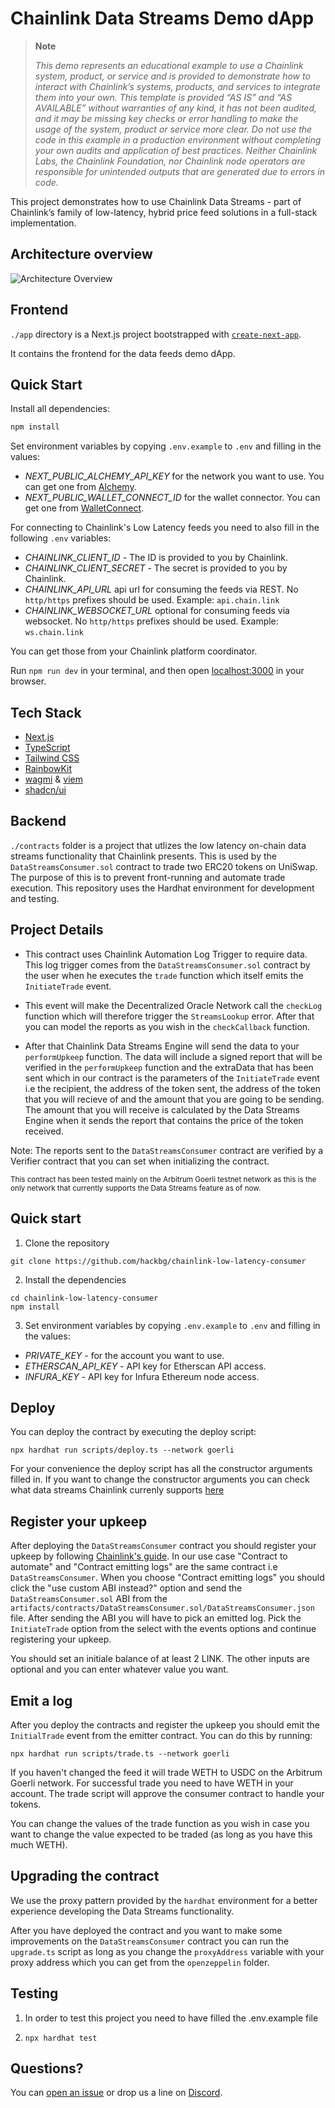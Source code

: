 # Chainlink Data Streams Demo dApp

> **Note**
>
> _This demo represents an educational example to use a Chainlink system, product, or service and is provided to demonstrate how to interact with Chainlink’s systems, products, and services to integrate them into your own. This template is provided “AS IS” and “AS AVAILABLE” without warranties of any kind, it has not been audited, and it may be missing key checks or error handling to make the usage of the system, product or service more clear. Do not use the code in this example in a production environment without completing your own audits and application of best practices. Neither Chainlink Labs, the Chainlink Foundation, nor Chainlink node operators are responsible for unintended outputs that are generated due to errors in code._

This project demonstrates how to use Chainlink Data Streams - part of Chainlink’s family of low-latency, hybrid price feed solutions in a full-stack implementation.

## Architecture overview

![Architecture Overview](/img/arch-overview.png)

## Frontend

`./app` directory is a Next.js project bootstrapped with [`create-next-app`](https://nextjs.org/docs/pages/api-reference/create-next-app).

It contains the frontend for the data feeds demo dApp.

## Quick Start

Install all dependencies:

```bash
npm install
```

Set environment variables by copying `.env.example` to `.env` and filling in the values:

-   _NEXT_PUBLIC_ALCHEMY_API_KEY_ for the network you want to use. You can get one from [Alchemy](https://www.alchemy.com/).
-   _NEXT_PUBLIC_WALLET_CONNECT_ID_ for the wallet connector. You can get one from [WalletConnect](https://walletconnect.org/).

For connecting to Chainlink's Low Latency feeds you need to also fill in the following `.env` variables:

-   _CHAINLINK_CLIENT_ID_ - The ID is provided to you by Chainlink.
-   _CHAINLINK_CLIENT_SECRET_ - The secret is provided to you by Chainlink.
-   _CHAINLINK_API_URL_ api url for consuming the feeds via REST. No `http/https` prefixes should be used. Example: `api.chain.link`
-   _CHAINLINK_WEBSOCKET_URL_ optional for consuming feeds via websocket. No `http/https` prefixes should be used. Example: `ws.chain.link`

You can get those from your Chainlink platform coordinator.

Run `npm run dev` in your terminal, and then open [localhost:3000](http://localhost:3000) in your browser.

## Tech Stack

-   [Next.js](https://nextjs.org/)
-   [TypeScript](https://www.typescriptlang.org/)
-   [Tailwind CSS](https://tailwindcss.com/)
-   [RainbowKit](https://www.rainbowkit.com/)
-   [wagmi](https://wagmi.sh/) & [viem](https://viem.sh/)
-   [shadcn/ui](https://ui.shadcn.com/)

## Backend

`./contracts` folder is a project that utlizes the low latency on-chain data streams functionality that Chainlink presents. This is used by the `DataStreamsConsumer.sol` contract to trade two ERC20 tokens on UniSwap. The purpose of this is to prevent front-running and automate trade execution. This repository uses the Hardhat environment for development and testing.

## Project Details

-   This contract uses Chainlink Automation Log Trigger to require data. This log trigger comes from the `DataStreamsConsumer.sol` contract by the user when he executes the `trade` function which itself emits the `InitiateTrade` event.

-   This event will make the Decentralized Oracle Network call the `checkLog` function which will therefore trigger the `StreamsLookup` error. After that you can model the reports as you wish in the `checkCallback` function.

-   After that Chainlink Data Streams Engine will send the data to your `performUpkeep` function. The data will include a signed report that will be verified in the `performUpkeep` function and the extraData that has been sent which in our contract is the parameters of the `InitiateTrade` event i.e the recipient, the address of the token sent, the address of the token that you will recieve of and the amount that you are going to be sending. The amount that you will receive is calculated by the Data Streams Engine when it sends the report that contains the price of the token received.

Note: The reports sent to the `DataStreamsConsumer` contract are verified by a Verifier contract that you can set when initializing the contract.

<sub> This contract has been tested mainly on the Arbitrum Goerli testnet network as this is the only network that currently supports the Data Streams feature as of now. </sub>

## Quick start

1. Clone the repository

```shell
git clone https://github.com/hackbg/chainlink-low-latency-consumer
```

2. Install the dependencies

```shell
cd chainlink-low-latency-consumer
npm install
```

3. Set environment variables by copying `.env.example` to `.env` and filling in the values:

-   _PRIVATE_KEY_ - for the account you want to use.
-   _ETHERSCAN_API_KEY_ - API key for Etherscan API access.
-   _INFURA_KEY_ - API key for Infura Ethereum node access.

## Deploy

You can deploy the contract by executing the deploy script:

```shell
npx hardhat run scripts/deploy.ts --network goerli
```

For your convenience the deploy script has all the constructor arguments filled in. If you want to change the constructor arguments you can check what data streams Chainlink currenly supports [here](https://docs.chain.link/data-streams/stream-ids?network=arbitrum&page=1#arbitrum-goerli)

## Register your upkeep

After deploying the `DataStreamsConsumer` contract you should register your upkeep by following [Chainlink's guide](https://docs.chain.link/data-streams/getting-started#register-the-upkeep). In our use case "Contract to automate" and "Contract emitting logs" are the same contract i.e `DataStreamsConsumer`. When you choose "Contract emitting logs" you should click the "use custom ABI instead?" option and send the `DataStreamsConsumer.sol` ABI from the `artifacts/contracts/DataStreamsConsumer.sol/DataStreamsConsumer.json` file. After sending the ABI you will have to pick an emitted log. Pick the `InitiateTrade` option from the select with the events options and continue registering your upkeep.

You should set an initiale balance of at least 2 LINK. The other inputs are optional and you can enter whatever value you want.

## Emit a log

After you deploy the contracts and register the upkeep you should emit the `InitialTrade` event from the emitter contract. You can do this by running:

```shell
npx hardhat run scripts/trade.ts --network goerli
```

If you haven't changed the feed it will trade WETH to USDC on the Arbitrum Goerli network. For successful trade you need to have WETH in your account. The trade script will approve the consumer contract to handle your tokens.

You can change the values of the trade function as you wish in case you want to change the value expected to be traded (as long as you have this much WETH).

## Upgrading the contract

We use the proxy pattern provided by the `hardhat` environment for a better experience developing the Data Streams functionality.

After you have deployed the contract and you want to make some improvements on the `DataStreamsConsumer` contract you can run the `upgrade.ts` script as long as you change the `proxyAddress` variable with your proxy address which you can get from the `openzeppelin` folder.

## Testing

1. In order to test this project you need to have filled the .env.example file

2. `npx hardhat test`

## Questions?

You can [open an issue](https://github.com/smartcontractkit/datastreams-demo/issues) or drop us a line on [Discord](https://discord.com/invite/chainlink).
